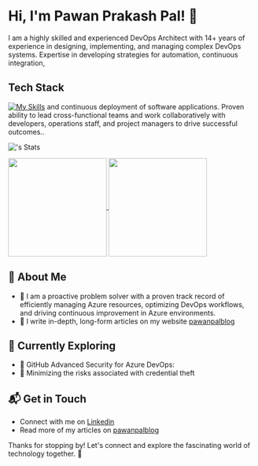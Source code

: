 # Hi, I'm Pawan Prakash Pal! 👋

I am a highly skilled and experienced DevOps Architect with 14+ years of experience in designing, implementing, and managing complex DevOps systems. Expertise in developing strategies for automation, continuous integration, 

## Tech Stack
[![My Skills](https://skillicons.dev/icons?i=azure,ps,terraform,ansible,cs,docker,kubernetes,dotnet,py,git,github,githubactions,powershell,html,css,react,js,jquery,vscode,visualstudio)](https://skillicons.dev)
and continuous deployment of software applications. Proven ability to lead cross-functional teams and work collaboratively with developers, operations staff, and project managers to drive successful outcomes..

![<username>'s Stats](https://github-readme-stats-git-master-pawanprakashpals-projects.vercel.app/api?username=pawanprakashpal&theme=radical&show_icons=true&hide_border=true&count_private=true)

<a href="https://github.com/pawanprakashpal/github-readme-stats">
  <img height=200 align="center" src="https://github-readme-stats-git-master-pawanprakashpals-projects.vercel.app/api?username=pawanprakashpal&theme=radical&show_icons=true&hide_border=true&count_private=true" />
</a>
<a href="https://github.com/pawanprakashpal/convoychat">
  <img height=200 align="center" src="https://github-readme-stats-git-master-pawanprakashpals-projects.vercel.app/api/top-langs?username=pawanprakashpal&layout=compact&langs_count=10&card_width=350" />
</a>

## 🚀 About Me

- 🔭 I am a proactive problem solver with a proven track record of efficiently managing Azure resources, optimizing DevOps workflows, and driving continuous improvement in Azure environments.
- 📝 I write in-depth, long-form articles on my website [pawanpalblog](https://pawanpalblog.wordpress.com/)

## 🌱 Currently Exploring
- 🚀 GitHub Advanced Security for Azure DevOps:
- 🚀 Minimizing the risks associated with credential theft

## 📬 Get in Touch

- Connect with me on [Linkedin](https://www.linkedin.com/in/pawanprakashpal/)
- Read more of my articles on [pawanpalblog](https://pawanpalblog.wordpress.com/)

Thanks for stopping by! Let's connect and explore the fascinating world of technology together. 🚀
